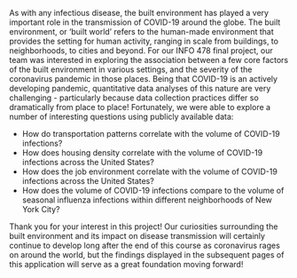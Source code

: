 As with any infectious disease, the built environment has played a very important role in the transmission of COVID-19 around the globe. The built environment, or ‘built world’ refers to the human-made environment that provides the setting for human activity, ranging in scale from buildings, to neighborhoods, to cities and beyond. For our INFO 478 final project, our team was interested in exploring the association between a few core factors of the built environment in various settings, and the severity of the coronavirus pandemic in those places. Being that COVID-19 is an actively developing pandemic, quantitative data analyses of this nature are very challenging - particularly because data collection practices differ so dramatically from place to place! Fortunately, we were able to explore a number of interesting questions using publicly available data:

- How do transportation patterns correlate with the volume of COVID-19 infections?
- How does housing density correlate with the volume of COVID-19 infections across the United States?
- How does the job environment correlate with the volume of COVID-19 infections across the United States?
- How does the volume of COVID-19 infections compare to the volume of seasonal influenza infections within different neighborhoods of New York City?

Thank you for your interest in this project! Our curiosities surrounding the built environment and its impact on disease transmission will certainly continue to develop long after the end of this course as coronavirus rages on around the world, but the findings displayed in the subsequent pages of this application will serve as a great foundation moving forward!